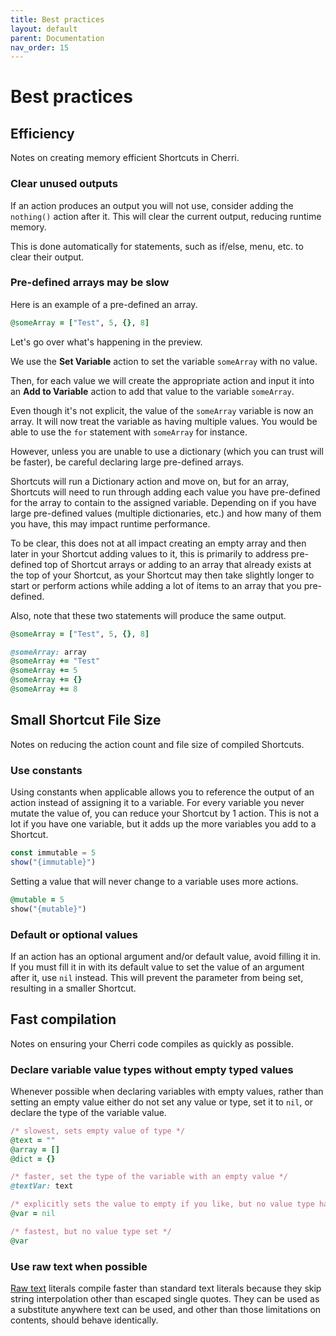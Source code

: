 ```yaml
---
title: Best practices
layout: default
parent: Documentation
nav_order: 15
---
```


# Best practices

## Efficiency

Notes on creating memory efficient Shortcuts in Cherri.

### Clear unused outputs

If an action produces an output you will not use, consider adding the `nothing()` action after it. This will clear the current output, reducing runtime memory.

This is done automatically for statements, such as if/else, menu, etc. to clear their output.

### Pre-defined arrays may be slow

Here is an example of a pre-defined an array.

```ruby
@someArray = ["Test", 5, {}, 8]
```

Let's go over what's happening in the preview.

We use the **Set Variable** action to set the variable `someArray` with no value.

Then, for each value we will create the appropriate action and input it into an **Add to Variable** action to add that value to the variable `someArray`.

Even though it's not explicit, the value of the `someArray` variable is now an array. It will now treat the variable as having multiple values. You would be able to use the `for` statement with `someArray` for instance.

However, unless you are unable to use a dictionary (which you can trust will be faster), be careful declaring large pre-defined arrays.

Shortcuts will run a Dictionary action and move on, but for an array, Shortcuts will need to run through adding each value you have pre-defined for the array to contain to the assigned variable. Depending on if you have large pre-defined values (multiple dictionaries, etc.) and how many of them you have, this may impact runtime performance.

To be clear, this does not at all impact creating an empty array and then later in your Shortcut adding values to it, this is primarily to address pre-defined top of Shortcut arrays or adding to an array that already exists at the top of your Shortcut, as your Shortcut may then take slightly longer to start or perform actions while adding a lot of items to an array that you pre-defined.

Also, note that these two statements will produce the same output.

```ruby
@someArray = ["Test", 5, {}, 8]
```

```ruby
@someArray: array
@someArray += "Test"
@someArray += 5
@someArray += {}
@someArray += 8
```

## Small Shortcut File Size

Notes on reducing the action count and file size of compiled Shortcuts.

### Use constants

Using constants when applicable allows you to reference the output of an action instead of assigning it to a variable. For every variable you never mutate the value of, you can reduce your Shortcut by 1 action. This is not a lot if you have one variable, but it adds up the more variables you add to a Shortcut.

```javascript
const immutable = 5
show("{immutable}")
```

Setting a value that will never change to a variable uses more actions.

```ruby
@mutable = 5
show("{mutable}")
```

### Default or optional values

If an action has an optional argument and/or default value, avoid filling it in. If you must fill it in with its default value to set the value of an argument after it, use `nil` instead. This will prevent the parameter from being set, resulting in a smaller Shortcut.

## Fast compilation

Notes on ensuring your Cherri code compiles as quickly as possible.

### Declare variable value types without empty typed values

Whenever possible when declaring variables with empty values, rather than setting an empty value either do not set any value or type, set it to `nil`, or declare the type of the variable value.

```ruby
/* slowest, sets empty value of type */
@text = ""
@array = []
@dict = {}

/* faster, set the type of the variable with an empty value */
@textVar: text

/* explicitly sets the value to empty if you like, but no value type has been set */
@var = nil

/* fastest, but no value type set */
@var
```

### Use raw text when possible

[Raw text](types#raw-text) literals compile faster than standard text literals because they skip string interpolation other than escaped single quotes. They can be used as a substitute anywhere text can be used, and other than those limitations on contents, should behave identically.
